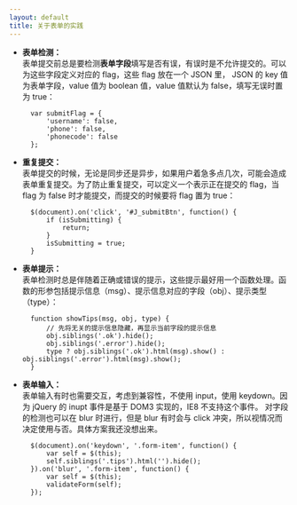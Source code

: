 ```yaml
---
layout: default
title: 关于表单的实践
---
```


* **表单检测：**  
    表单提交前总是要检测**表单字段**填写是否有误，有误时是不允许提交的。可以为这些字段定义对应的 flag，这些 flag 放在一个 JSON 里， JSON 的 key 值为表单字段，value 值为 boolean 值，value 值默认为 false，填写无误时置为 true：

        var submitFlag = {
            'username': false,
            'phone': false,
            'phonecode': false
        };

* **重复提交：**  
    表单提交的时候，无论是同步还是异步，如果用户着急多点几次，可能会造成表单重复提交。为了防止重复提交，可以定义一个表示正在提交的 flag，当 flag 为 false 时才能提交，而提交的时候要将 flag 置为 true：

        $(document).on('click', '#J_submitBtn', function() {
            if (isSubmitting) {
                return;
            }
            isSubmitting = true;
        }

* **表单提示：**  
    表单检测时总是伴随着正确或错误的提示，这些提示最好用一个函数处理。函数的形参包括提示信息（msg）、提示信息对应的字段（obj）、提示类型（type）：

        function showTips(msg, obj, type) {
            // 先将无关的提示信息隐藏，再显示当前字段的提示信息
            obj.siblings('.ok').hide();
            obj.siblings('.error').hide();
            type ? obj.siblings('.ok').html(msg).show() : obj.siblings('.error').html(msg).show();
        }

* **表单输入：**  
    表单输入有时也需要交互，考虑到兼容性，不使用 input，使用 keydown。因为 jQuery 的 inupt 事件是基于 DOM3 实现的，IE8 不支持这个事件。
    对字段的检测也可以在 blur 时进行，但是 blur 有时会与 click 冲突，所以视情况而决定使用与否。具体方案我还没想出来。

        $(document).on('keydown', '.form-item', function() {
            var self = $(this);
            self.siblings('.tips').html('').hide();
        }).on('blur', '.form-item', function() {
            var self = $(this);
            validateForm(self);
        });
